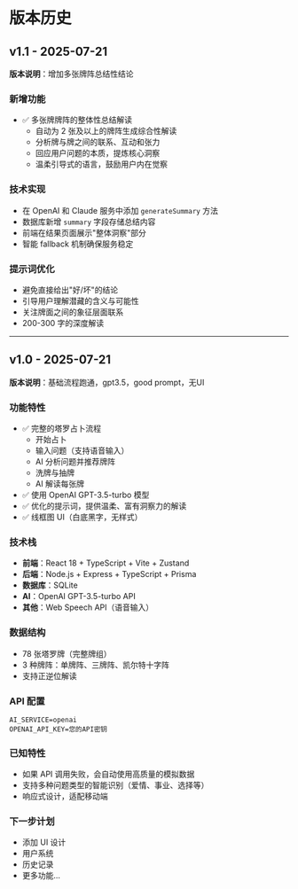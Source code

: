 # 版本历史

## v1.1 - 2025-07-21
**版本说明**：增加多张牌阵总结性结论

### 新增功能
- ✅ 多张牌牌阵的整体性总结解读
  - 自动为 2 张及以上的牌阵生成综合性解读
  - 分析牌与牌之间的联系、互动和张力
  - 回应用户问题的本质，提炼核心洞察
  - 温柔引导式的语言，鼓励用户内在觉察

### 技术实现
- 在 OpenAI 和 Claude 服务中添加 `generateSummary` 方法
- 数据库新增 `summary` 字段存储总结内容
- 前端在结果页面展示"整体洞察"部分
- 智能 fallback 机制确保服务稳定

### 提示词优化
- 避免直接给出"好/坏"的结论
- 引导用户理解潜藏的含义与可能性
- 关注牌面之间的象征层面联系
- 200-300 字的深度解读

---

## v1.0 - 2025-07-21
**版本说明**：基础流程跑通，gpt3.5，good prompt，无UI

### 功能特性
- ✅ 完整的塔罗占卜流程
  - 开始占卜
  - 输入问题（支持语音输入）
  - AI 分析问题并推荐牌阵
  - 洗牌与抽牌
  - AI 解读每张牌
- ✅ 使用 OpenAI GPT-3.5-turbo 模型
- ✅ 优化的提示词，提供温柔、富有洞察力的解读
- ✅ 线框图 UI（白底黑字，无样式）

### 技术栈
- **前端**：React 18 + TypeScript + Vite + Zustand
- **后端**：Node.js + Express + TypeScript + Prisma
- **数据库**：SQLite
- **AI**：OpenAI GPT-3.5-turbo API
- **其他**：Web Speech API（语音输入）

### 数据结构
- 78 张塔罗牌（完整牌组）
- 3 种牌阵：单牌阵、三牌阵、凯尔特十字阵
- 支持正逆位解读

### API 配置
```env
AI_SERVICE=openai
OPENAI_API_KEY=您的API密钥
```

### 已知特性
- 如果 API 调用失败，会自动使用高质量的模拟数据
- 支持多种问题类型的智能识别（爱情、事业、选择等）
- 响应式设计，适配移动端

### 下一步计划
- 添加 UI 设计
- 用户系统
- 历史记录
- 更多功能...